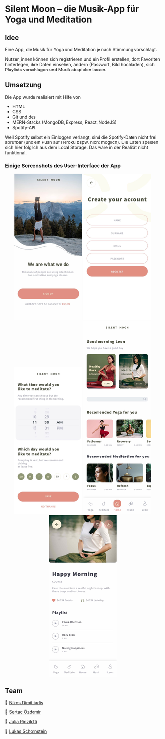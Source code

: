 # Silent Moon – die Musik-App für Yoga und Meditation

## Idee

Eine App, die Musik für Yoga und Meditation je nach Stimmung vorschlägt.

Nutzer_innen können sich registrieren und ein Profil erstellen, dort Favoriten hinterlegen, ihre Daten einsehen, ändern (Passwort, Bild hochladen), sich Playlists vorschlagen und Musik abspielen lassen.


## Umsetzung 

Die App wurde realisiert mit Hilfe von 
- HTML
- CSS
- Git und des 
- MERN-Stacks (MongoDB, Express, React, NodeJS)
- Spotify-API.

Weil Spotify selbst ein Einloggen verlangt, sind die Spotify-Daten nicht frei abrufbar (und ein Push auf Heroku bspw. nicht möglich). Die Daten speisen sich hier folglich aus dem Local Storage. Das wäre in der Realität nicht funktional.

### Einige Screenshots des User-Interface der App

<div align="center">
    <img src="./screenshots/login.jpg" width="220" />
    <img src="./screenshots/signUp.jpg" width="220" />
    <img src="./screenshots/reminders.jpg" width="220" />
    <img src="./screenshots/home.jpg" width="220" />
    <img src="./screenshots/meditationDetails.jpg" width="220" />
</div>


## Team

:peacock: [Nikos Dimitriadis](https://github.com/nikdimitriadis) <br />

:eagle: [Sertac Özdemir](https://github.com/schmelzofen) <br />

:flamingo: [Julia Rinzilotti](https://github.com/JuliaRinzilotti) <br />

:parrot: [Lukas Schornstein](https://github.com/LukasSchornstein) <br />

